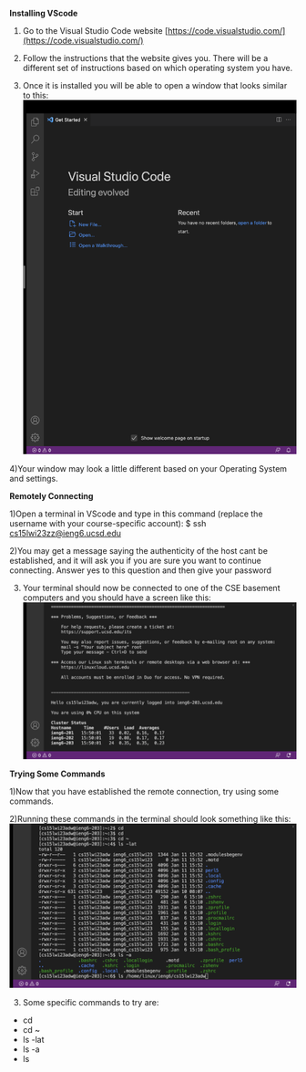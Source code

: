 **Installing VScode**

1) Go to the Visual Studio Code website [https://code.visualstudio.com/](https://code.visualstudio.com/)

2) Follow the instructions that the website gives you. There will be a different set of instructions based on which operating system you have. 

3) Once it is installed you will be able to open a window that looks similar to this:
![Image](vscode.png)

4)Your window may look a little different based on your Operating System and settings.

**Remotely Connecting**

1)Open a terminal in VScode and type in this command (replace the username with your course-specific account): $ ssh cs15lwi23zz@ieng6.ucsd.edu

2)You may get a message saying the authenticity of the host cant be established, and it will ask you if you are sure you want to continue connecting. Answer yes to this question and then give your password

3) Your terminal should now be connected to one of the CSE basement computers and you should have a screen like this:
![Image](remote.png)

**Trying Some Commands**

1)Now that you have established the remote connection, try using some commands. 

2)Running these commands in the terminal should look something like this:
![Image](terminal.png)

3) Some specific commands to try are:
- cd
- cd ~
- ls -lat
- ls -a
- ls <directory>
  
  
